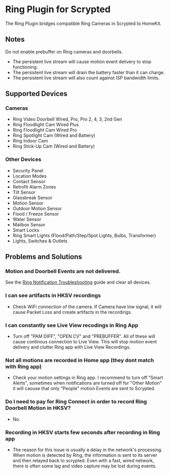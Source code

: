 # Ring Plugin for Scrypted

The Ring Plugin bridges compatible Ring Cameras in Scrypted to HomeKit.

## Notes

Do not enable prebuffer on Ring cameras and doorbells.
  * The persistent live stream will cause motion event delivery to stop functioning.
  * The persistent live stream will drain the battery faster than it can charge.
  * The persistent live stream will also count against ISP bandwidth limits.

## Supported Devices

### Cameras
- Ring Video Doorbell Wired, Pro, Pro 2, 4, 3, 2nd Gen
- Ring Floodlight Cam Wired Plus
- Ring Floodlight Cam Wired Pro
- Ring Spotlight Cam (Wired and Battery)
- Ring Indoor Cam
- Ring Stick-Up Cam (Wired and Battery)

### Other Devices
- Security Panel
- Location Modes
- Contact Sensor
- Retrofit Alarm Zones
- Tilt Sensor
- Glassbreak Sensor
- Motion Sensor
- Outdoor Motion Sensor
- Flood / Freeze Sensor
- Water Sensor
- Mailbox Sensor
- Smart Locks
- Ring Smart Lights (Flood/Path/Step/Spot Lights, Bulbs, Transformer)
- Lights, Switches & Outlets

## Problems and Solutions

### Motion and Doorbell Events are not delivered.

See the [Ring Notification Troubleshooting](https://github.com/dgreif/ring/wiki/Notification-Troubleshooting) guide and clear all devices.

### I can see artifacts in HKSV recordings
- Check WiFi connection of the camera. If Camera have low signal, it will cause Packet Loss and create artifacts in the recordings.

### I can constantly see Live View recodings in Ring App
- Turn off "PAM DIFF", "OPEN CV" and "PREBUFFER". All of these will cause continous connection to Live View. This will stop motion event delivery and clutter Ring app with Live View Recordings.

### Not all motions are recorded in Home app (they dont match with Ring app)
- Check your motion settings in Ring app. I recommend to turn off "Smart Alerts", sometimes when notifications are turned off for "Other Motion" it will caouse that only "People" motion Events are sent to Scrypted.

### Do I need to pay for Ring Connect in order to record Ring Doorbell Motion in HKSV?
- No.

### Recording in HKSV starts few seconds after recording in Ring app
- The reason for this issue is usually a delay in the network's processing. When motion is detected by Ring, the information is sent to its server and then relayed back to scrypted. Even with a fast, wired network, there is often some lag and video capture may be lost during events.
